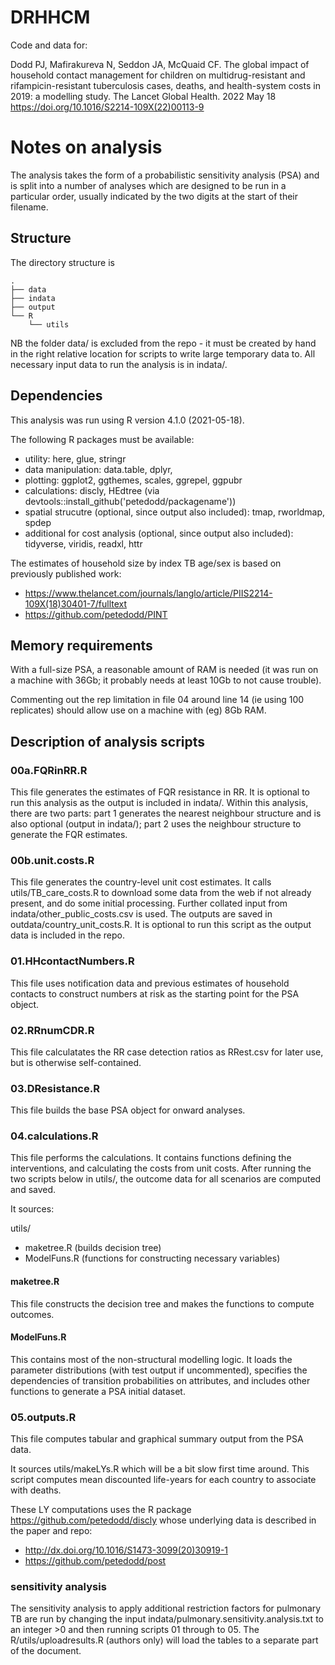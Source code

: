 # DRHHCM
Code and data for:

Dodd PJ, Mafirakureva N, Seddon JA, McQuaid CF. The global impact of household contact management for children on multidrug-resistant and rifampicin-resistant tuberculosis cases, deaths, and health-system costs in 2019: a modelling study. The Lancet Global Health. 2022 May 18
https://doi.org/10.1016/S2214-109X(22)00113-9

# Notes on analysis

The analysis takes the form of a probabilistic sensitivity analysis (PSA) and is split into a number of analyses which are designed to be run in a particular order, usually indicated by the two digits at the start of their filename.

## Structure

The directory structure is

```
.
├── data
├── indata
├── output
└── R
    └── utils
```

NB the folder data/ is excluded from the repo - it must be created by hand in the right relative location for scripts to write large temporary data to. All necessary input data to run the analysis is in indata/.


## Dependencies

This analysis was run using R version 4.1.0 (2021-05-18).

The following R packages must be available:

- utility: here, glue, stringr
- data manipulation: data.table, dplyr,
- plotting: ggplot2, ggthemes, scales, ggrepel, ggpubr
- calculations: discly, HEdtree (via devtools::install_github('petedodd/packagename'))
- spatial strucutre (optional, since output also included): tmap, rworldmap, spdep
- additional for cost analysis (optional, since output also included): tidyverse, viridis, readxl, httr


The estimates of household size by index TB age/sex is based on previously published work:

- https://www.thelancet.com/journals/langlo/article/PIIS2214-109X(18)30401-7/fulltext
- https://github.com/petedodd/PINT


## Memory requirements

With a full-size PSA, a reasonable amount of RAM is needed (it was run on a machine with 36Gb; it probably needs at least 10Gb to not cause trouble).

Commenting out the rep limitation in file 04 around line 14 (ie using 100 replicates) should allow use on a machine with (eg) 8Gb RAM.


## Description of analysis scripts


### 00a.FQRinRR.R ###

This file generates the estimates of FQR resistance in RR. It is optional to run this analysis as the output is included in indata/. Within this analysis, there are two parts: part 1 generates the nearest neighbour structure and is also optional (output in indata/); part 2 uses the neighbour structure to generate the FQR estimates. 

### 00b.unit.costs.R ###

This file generates the country-level unit cost estimates. It calls utils/TB_care_costs.R to download some data from the web if not already present, and do some initial processing. Further collated input from indata/other_public_costs.csv is used. The outputs are saved in outdata/country_unit_costs.R. It is optional to run this script as the output data is included in the repo.


### 01.HHcontactNumbers.R ###

This file uses notification data and previous estimates of household contacts to construct numbers at risk as the starting point for the PSA object.

### 02.RRnumCDR.R ###

This file calculatates the RR case detection ratios as RRest.csv for later use, but is otherwise self-contained.

### 03.DResistance.R ###

This file builds the base PSA object for onward analyses.


### 04.calculations.R ###

This file performs the calculations. It contains functions defining the interventions, and calculating the costs from unit costs. After running the two scripts below in utils/, the outcome data for all scenarios are computed and saved. 

It sources:

utils/
- maketree.R (builds decision tree)
- ModelFuns.R (functions for constructing necessary variables)

#### maketree.R ####

This file constructs the decision tree and makes the functions to compute outcomes.

#### ModelFuns.R ####

This contains most of the non-structural modelling logic. It loads the parameter distributions (with test output if uncommented), specifies the dependencies of transition probabilities on attributes, and includes other functions to generate a PSA initial dataset.

### 05.outputs.R ###

This file computes tabular and graphical summary output from the PSA data.

It sources utils/makeLYs.R which will be a bit slow first time around. This script computes mean discounted life-years for each country to associate with deaths.

These LY computations uses the R package https://github.com/petedodd/discly whose underlying data is described in the paper and repo:

- http://dx.doi.org/10.1016/S1473-3099(20)30919-1
- https://github.com/petedodd/post


### sensitivity analysis ###

The sensitivity analysis to apply additional restriction factors for pulmonary TB are run by changing the input indata/pulmonary.sensitivity.analysis.txt to an integer >0 and then running scripts 01 through to 05. The R/utils/uploadresults.R (authors only) will load the tables to a separate part of the document.

